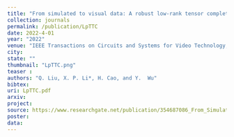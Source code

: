 ```yaml
---
title: "From simulated to visual data: A robust low-rank tensor completion approach using lp-regression for outlier resistance"
collection: journals
permalink: /publication/LpTTC
date: 2022-4-01
year: "2022"
venue: "IEEE Transactions on Circuits and Systems for Video Technology, vol. 32, no, 6, pp. 3462–3474, Jun."
city: 
state: ""
thumbnail: "LpTTC.png"
teaser : 
authors: "Q. Liu, X. P. Li*, H. Cao, and Y.  Wu"
bibtex: 
uri: LpTTC.pdf
arxiv: 
project: 
source: https://www.researchgate.net/publication/354687086_From_Simulated_to_Visual_Data_A_Robust_Low-Rank_Tensor_Completion_Approach_using_lp-Regression_for_Outlier_Resistance
poster: 
data:
---
```

